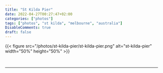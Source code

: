 ```yaml
---
title: "St Kilda Pier"
date: 2022-04-27T00:27:47+02:00
categories: ["photos"]
tags: ["photos", "st kilda", "melbourne", "australia"]
DisableComments: true
draft: false
---
```


{{< figure src="/photos/st-kilda-pier/st-kilda-pier.png" alt="st-kilda-pier" width="50%" height="50%" >}}

<br>

---